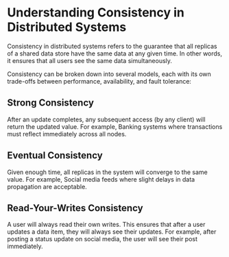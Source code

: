# Understanding Consistency in Distributed Systems

Consistency in distributed systems refers to the guarantee that all replicas of a shared data store have the same data at any given time. In other words, it ensures that all users see the same data simultaneously.

Consistency can be broken down into several models, each with its own trade-offs between performance, availability, and fault tolerance:

## Strong Consistency

After an update completes, any subsequent access (by any client) will return the updated value. For example, Banking systems where transactions must reflect immediately across all nodes.

## Eventual Consistency

Given enough time, all replicas in the system will converge to the same value. For example, Social media feeds where slight delays in data propagation are acceptable.

## Read-Your-Writes Consistency

A user will always read their own writes. This ensures that after a user updates a data item, they will always see their updates. For example, after posting a status update on social media, the user will see their post immediately.
